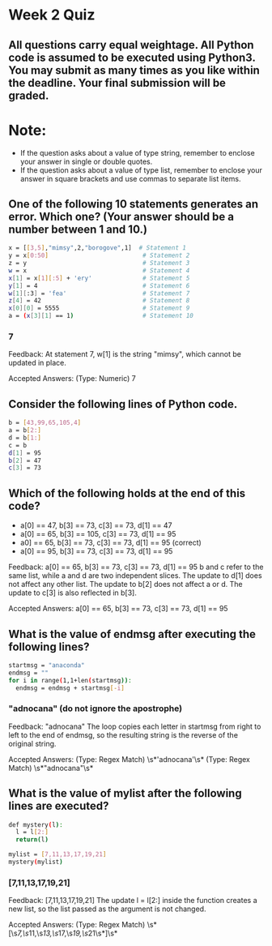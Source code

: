 # Week 2 Quiz

## All questions carry equal weightage. All Python code is assumed to be executed using Python3. You may submit as many times as you like within the deadline. Your final submission will be graded.

# Note:

- If the question asks about a value of type string, remember to enclose your answer in single or double quotes.
- If the question asks about a value of type list, remember to enclose your answer in square brackets and use commas to separate list items.

## One of the following 10 statements generates an error. Which one? (Your answer should be a number between 1 and 10.)

```bash
x = [[3,5],"mimsy",2,"borogove",1]  # Statement 1
y = x[0:50]                          # Statement 2
z = y                                # Statement 3
w = x                                # Statement 4
x[1] = x[1][:5] + 'ery'              # Statement 5
y[1] = 4                             # Statement 6
w[1][:3] = 'fea'                     # Statement 7
z[4] = 42                            # Statement 8
x[0][0] = 5555                       # Statement 9
a = (x[3][1] == 1)                   # Statement 10
```

### 7

Feedback:
At statement 7, w[1] is the string "mimsy", which cannot be updated in place.

Accepted Answers:
(Type: Numeric) 7

## Consider the following lines of Python code.

```bash
b = [43,99,65,105,4]
a = b[2:]
d = b[1:]
c = b
d[1] = 95
b[2] = 47
c[3] = 73
```

## Which of the following holds at the end of this code?

 - a[0] == 47, b[3] == 73, c[3] == 73, d[1] == 47
 - a[0] == 65, b[3] == 105, c[3] == 73, d[1] == 95
 - a0] == 65, b[3] == 73, c[3] == 73, d[1] == 95 (correct)
 - a[0] == 95, b[3] == 73, c[3] == 73, d[1] == 95

Feedback:
a[0] == 65, b[3] == 73, c[3] == 73, d[1] == 95
b and c refer to the same list, while a and d are two independent slices. The update to d[1] does not affect any other list. The update to b[2] does not affect a or d. The update to c[3] is also reflected in b[3].

Accepted Answers:
a[0] == 65, b[3] == 73, c[3] == 73, d[1] == 95

## What is the value of endmsg after executing the following lines?

```bash
startmsg = "anaconda"
endmsg = ""
for i in range(1,1+len(startmsg)):
  endmsg = endmsg + startmsg[-i]
```

### "adnocana" (do not ignore the apostrophe)

Feedback:
"adnocana"
The loop copies each letter in startmsg from right to left to the end of endmsg, so the resulting string is the reverse of the original string.

Accepted Answers:
(Type: Regex Match) \s*\'adnocana\'\s*
(Type: Regex Match) \s*\"adnocana\"\s*

## What is the value of mylist after the following lines are executed?

```bash
def mystery(l):
  l = l[2:]
  return(l)

mylist = [7,11,13,17,19,21]
mystery(mylist)
```

### [7,11,13,17,19,21] 

Feedback:
[7,11,13,17,19,21]
The update l = l[2:] inside the function creates a new list, so the list passed as the argument is not changed.

Accepted Answers:
(Type: Regex Match) \s*\[\s*7,\s*11,\s*13,\s*17,\s*19,\s*21\s*]\s*

